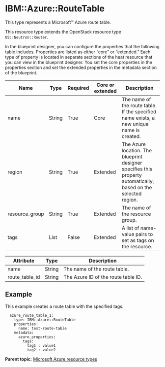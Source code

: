 # IBM::Azure::RouteTable

This type represents a Microsoft™ Azure route table.

This resource type extends the OpenStack resource type `OS::Neutron::Router`.

In the blueprint designer, you can configure the properties that the following table includes. Properties are listed as either “core” or “extended.” Each type of property is located in separate sections of the heat resource that you can view in the blueprint designer. You set the core properties in the properties section and set the extended properties in the metadata section of the blueprint.

|Name|Type|Required|Core or extended|Description|
|----|----|--------|----------------|-----------|
|name|String|True|Core|The name of the route table. If the specified name exists, a new unique name is created.|
|region|String|True|Extended|The Azure location. The blueprint designer specifies this property automatically, based on the selected region.|
|resource\_group|String|True|Extended|The name of the resource group.|
|tags|List|False|Extended|A list of name-value pairs to set as tags on the resource.|

|Attribute|Type|Description|
|---------|----|-----------|
|name|String|The name of the route table.|
|route\_table\_id|String|The Azure ID of the route table ID.|

## Example

This example creates a route table with the specified tags.

```
  azure_route_table_1:
    type: IBM::Azure::RouteTable
    properties:
      name: test-route-table
    metadata:
      azure_properties:
        tags:
          tag1 : value1
          tag2 : value2
```

**Parent topic:** [Microsoft Azure resource types](../../com.edt.heat.reference.doc/topics/ref_heat_types_azure_ov.md)

